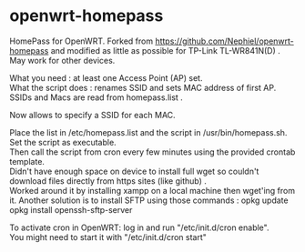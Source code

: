 # openwrt-homepass
HomePass for OpenWRT. Forked from https://github.com/Nephiel/openwrt-homepass
and modified as little as possible for TP-Link TL-WR841N(D) .  
May work for other devices.

What you need : at least one Access Point (AP) set.  
What the script does : renames SSID and sets MAC address of first AP. SSIDs and Macs are read from homepass.list .

Now allows to specify a SSID for each MAC.

Place the list in /etc/homepass.list and the script in /usr/bin/homepass.sh. Set the script as executable.  
Then call the script from cron every few minutes using the provided crontab template.  
Didn't have enough space on device to install full wget so couldn't download files directly from https sites (like github) .  
Worked around it by installing xampp on a local machine then wget'ing from it.
Another solution is to install SFTP using those commands :
opkg update
opkg install openssh-sftp-server

To activate cron in OpenWRT: log in and run "/etc/init.d/cron enable".  
You might need to start it with "/etc/init.d/cron start"
